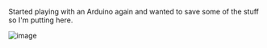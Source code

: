 Started playing with an Arduino again and wanted to save some of the stuff so I'm putting here.

![image](https://github.com/user-attachments/assets/e204291d-467a-40fa-937e-1bc9bdb4c077)
